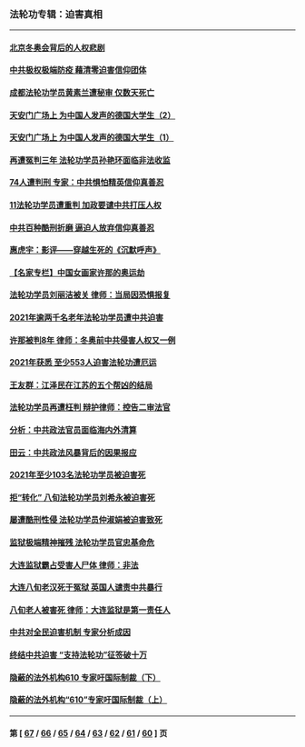 ### 法轮功专辑：迫害真相
---
#### [北京冬奥会背后的人权悲剧](../../pages/nf4379/n13556415.md?02070430) 
#### [中共极权极端防疫 藉清零迫害信仰团体](../../pages/nf4379/n13555509.md?02070430) 
#### [成都法轮功学员黄素兰遭秘审 仅数天死亡](../../pages/nf4379/n13537458.md?02070430) 
#### [天安门广场上 为中国人发声的德国大学生（2）](../../pages/nf4379/n13533454.md?02070430) 
#### [天安门广场上 为中国人发声的德国大学生（1）](../../pages/nf4379/n13528390.md?02070430) 
#### [再遭冤判三年 法轮功学员孙艳环面临非法收监](../../pages/nf4379/n13526543.md?02070430) 
#### [74人遭判刑 专家：中共惧怕精英信仰真善忍](../../pages/nf4379/n13520765.md?02070430) 
#### [11法轮功学员遭重判 加政要谴中共打压人权](../../pages/nf4379/n13521294.md?02070430) 
#### [中共百种酷刑折磨 逼迫人放弃信仰真善忍](../../pages/nf4379/n13518038.md?02070430) 
#### [惠虎宇：影评——穿越生死的《沉默呼声》](../../pages/nf4379/n13516514.md?02070430) 
#### [【名家专栏】中国女画家许那的奥运劫](../../pages/nf4379/n13491603.md?02070430) 
#### [法轮功学员刘丽洁被关 律师：当局因恐惧报复](../../pages/nf4379/n13515441.md?02070430) 
#### [2021年逾两千名老年法轮功学员遭中共迫害](../../pages/nf4379/n13513237.md?02070430) 
#### [许那被判8年 律师：冬奥前中共侵害人权又一例](../../pages/nf4379/n13508986.md?02070430) 
#### [2021年获悉 至少553人迫害法轮功遭厄运](../../pages/nf4379/n13504657.md?02070430) 
#### [王友群：江泽民在江苏的五个帮凶的结局](../../pages/nf4379/n13503194.md?02070430) 
#### [法轮功学员再遭枉判 辩护律师：控告二审法官](../../pages/nf4379/n13499952.md?02070430) 
#### [分析：中共政法官员面临海内外清算](../../pages/nf4379/n13495811.md?02070430) 
#### [田云：中共政法风暴背后的因果报应](../../pages/nf4379/n13496264.md?02070430) 
#### [2021年至少103名法轮功学员被迫害死](../../pages/nf4379/n13495075.md?02070430) 
#### [拒“转化” 八旬法轮功学员刘希永被迫害死](../../pages/nf4379/n13488696.md?02070430) 
#### [屡遭酷刑性侵 法轮功学员仲淑娟被迫害致死](../../pages/nf4379/n13485930.md?02070430) 
#### [监狱极端精神摧残 法轮功学员官忠基命危](../../pages/nf4379/n13486254.md?02070430) 
#### [大连监狱霸占受害人尸体 律师：非法](../../pages/nf4379/n13481295.md?02070430) 
#### [大连八旬老汉死于冤狱 英国人谴责中共暴行](../../pages/nf4379/n13480118.md?02070430) 
#### [八旬老人被害死 律师：大连监狱是第一责任人](../../pages/nf4379/n13478838.md?02070430) 
#### [中共对全民迫害机制 专家分析成因](../../pages/nf4379/n13479680.md?02070430) 
#### [终结中共迫害 “支持法轮功”征签破十万](../../pages/nf4379/n13471084.md?02070430) 
#### [隐蔽的法外机构610 专家吁国际制裁（下）](../../pages/nf4379/n13462906.md?02070430) 
#### [隐蔽的法外机构“610”专家吁国际制裁（上）](../../pages/nf4379/n13459414.md?02070430) 

---
#### 第 [ [67](./67.md?02070430) / [66](./66.md?02070430) / [65](./65.md?02070430) / [64](./64.md?02070430) / [63](./63.md?02070430) / [62](./62.md?02070430) / [61](./61.md?02070430) / [60](./60.md?02070430) ] 页
